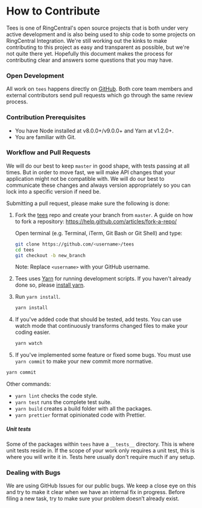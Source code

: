 
# How to Contribute

Tees is one of RingCentral's open source projects that is both under very active development and is also being used to ship code to some projects on RingCentral Integration. We're still working out the kinks to make contributing to this project as easy and transparent as possible, but we're not quite there yet. Hopefully this document makes the process for contributing clear and answers some questions that you may have.

### Open Development

All work on `tees` happens directly on [GitHub](/). Both core team members and external contributors send pull requests which go through the same review process.

### Contribution Prerequisites

- You have Node installed at v8.0.0+/v9.0.0+ and Yarn at v1.2.0+.
- You are familiar with Git.

### Workflow and Pull Requests

We will do our best to keep `master` in good shape, with tests passing at all times. But in order to move fast, we will make API changes that your application might not be compatible with. We will do our best to communicate these changes and always version appropriately so you can lock into a specific version if need be.

Submitting a pull request, please make sure the following is done:

1.  Fork the [tees](https://github.com/unadlib/tees) repo and create your branch from `master`. A guide on how to fork a repository: https://help.github.com/articles/fork-a-repo/

    Open terminal (e.g. Terminal, iTerm, Git Bash or Git Shell) and type:

    ```sh
    git clone https://github.com/<username>/tees
    cd tees
    git checkout -b new_branch
    ```

    Note: Replace `<username>` with your GitHub username.

2.  Tees uses [Yarn](https://yarnpkg.com) for running development scripts. If you haven't already done so, please [install yarn](https://yarnpkg.com/en/docs/install).

3.  Run `yarn install`.

    ```sh
    yarn install
    ```

4.  If you've added code that should be tested, add tests. You can use watch mode that continuously transforms changed files to make your coding easier.

    ```sh
    yarn watch
    ```

5.  If you've implemented some feature or fixed some bugs. You must use `yarn commit` to make your new commit more normative.

  ```sh
  yarn commit
  ```

Other commands:

- `yarn lint` checks the code style.
- `yarn test` runs the complete test suite.
- `yarn build` creates a build folder with all the packages.
- `yarn prettier` format opinionated code with Prettier. 

##### Unit tests

Some of the packages within `tees` have a `__tests__` directory. This is where unit tests reside in. If the scope of your work only requires a unit test, this is where you will write it in. Tests here usually don't require much if any setup.

### Dealing with Bugs

We are using GitHub Issues for our public bugs. We keep a close eye on this and try to make it clear when we have an internal fix in progress. Before filing a new task, try to make sure your problem doesn’t already exist.
